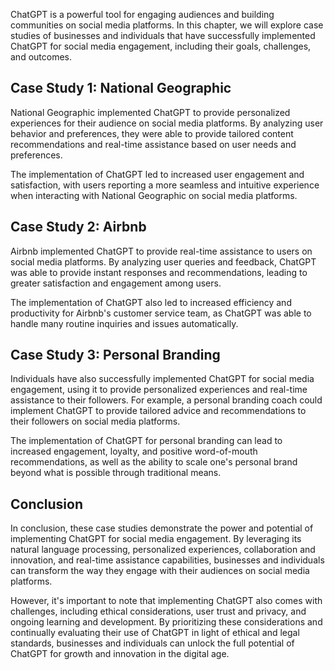 
ChatGPT is a powerful tool for engaging audiences and building communities on social media platforms. In this chapter, we will explore case studies of businesses and individuals that have successfully implemented ChatGPT for social media engagement, including their goals, challenges, and outcomes.

Case Study 1: National Geographic
---------------------------------

National Geographic implemented ChatGPT to provide personalized experiences for their audience on social media platforms. By analyzing user behavior and preferences, they were able to provide tailored content recommendations and real-time assistance based on user needs and preferences.

The implementation of ChatGPT led to increased user engagement and satisfaction, with users reporting a more seamless and intuitive experience when interacting with National Geographic on social media platforms.

Case Study 2: Airbnb
--------------------

Airbnb implemented ChatGPT to provide real-time assistance to users on social media platforms. By analyzing user queries and feedback, ChatGPT was able to provide instant responses and recommendations, leading to greater satisfaction and engagement among users.

The implementation of ChatGPT also led to increased efficiency and productivity for Airbnb's customer service team, as ChatGPT was able to handle many routine inquiries and issues automatically.

Case Study 3: Personal Branding
-------------------------------

Individuals have also successfully implemented ChatGPT for social media engagement, using it to provide personalized experiences and real-time assistance to their followers. For example, a personal branding coach could implement ChatGPT to provide tailored advice and recommendations to their followers on social media platforms.

The implementation of ChatGPT for personal branding can lead to increased engagement, loyalty, and positive word-of-mouth recommendations, as well as the ability to scale one's personal brand beyond what is possible through traditional means.

Conclusion
----------

In conclusion, these case studies demonstrate the power and potential of implementing ChatGPT for social media engagement. By leveraging its natural language processing, personalized experiences, collaboration and innovation, and real-time assistance capabilities, businesses and individuals can transform the way they engage with their audiences on social media platforms.

However, it's important to note that implementing ChatGPT also comes with challenges, including ethical considerations, user trust and privacy, and ongoing learning and development. By prioritizing these considerations and continually evaluating their use of ChatGPT in light of ethical and legal standards, businesses and individuals can unlock the full potential of ChatGPT for growth and innovation in the digital age.
